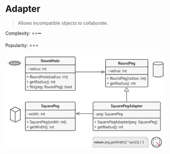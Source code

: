 # Adapter

> Allows incompatible objects to collaborate.

Complexity: :star::star::heavy_minus_sign:

Popularity: :star::star::star:

![Pseudo code Adapter](../../images/adapter.png)